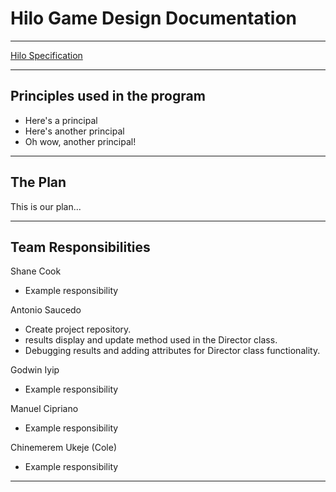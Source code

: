 # Hilo Game Design Documentation
---
[Hilo Specification](https://byui-cse.github.io/cse210-course-competency/abstraction/materials/hilo-specification.html)

---
## Principles used in the program
* Here's a principal
* Here's another principal
* Oh wow, another principal!
<!--To add a principal, start the sentence off with a * and a space followed by your sentence-->
---
## The Plan
This is our plan...

---
## Team Responsibilities
Shane Cook
* Example responsibility


Antonio Saucedo
* Create project repository.
* results display and update method used in the Director class.
* Debugging results and adding attributes for Director class functionality.


Godwin Iyip
* Example responsibility


Manuel Cipriano
* Example responsibility


Chinemerem Ukeje (Cole)
* Example responsibility

---